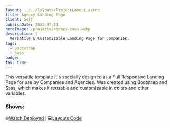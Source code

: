 ```yaml
---
layout: ../../layouts/ProjectLayout.astro
title: Agency Landing Page
client: Self
publishDate: 2022-07-11
heroImage: /projects/agency-sass.webp
description: |
  Versatile & Customizable Landing Page for Companies.
tags:
  - Bootstrap
  - Sass
badge: 
fav: true
---
```


This versatile template it's specially designed as a Full Responsive Landing Page for use by Companies and Agencies. Was created using Bootstrap and Sass, which makes it reusable and customizable in colors and other variables.

### Shows:


🌐<a href="https://fgbyte.github.io/BS5-Sass-AgencyPortfolio/dist/" target="_blank">Watch Deployed</a> |
💻<a href="https://github.com/fgbyte/BS5-Sass-AgencyPortfolio" target="_blank">Layouts Code</a> 
